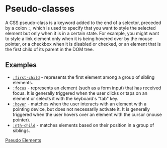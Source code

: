 # Pseudo-classes

A CSS pseudo-class is a keyword added to the end of a selector, preceded by a colon `:`, which is used to specify that you want to style the selected element but only when it is in a certain state. For example, you might want to style a link element only when it is being hovered over by the mouse pointer, or a checkbox when it is disabled or checked, or an element that is the first child of its parent in the DOM tree.

## Examples

- [`:first-child`](https://developer.mozilla.org/en-US/docs/Web/CSS/:first-child) - represents the first element among a group of sibling elements.
- [`:focus`](https://developer.mozilla.org/en-US/docs/Web/CSS/:focus) - represents an element (such as a form input) that has received focus. It is generally triggered when the user clicks or taps on an element or selects it with the keyboard's "tab" key.
- [`:hover`](https://developer.mozilla.org/en-US/docs/Web/CSS/:hover) - matches when the user interacts with an element with a pointing device, but does not necessarily activate it. It is generally triggered when the user hovers over an element with the cursor (mouse pointer).
- [`:nth-child`](https://developer.mozilla.org/en-US/docs/Web/CSS/:nth-child) - matches elements based on their position in a group of siblings.

[Pseudo Elements](/handbook/curriculum/fundamentals/lessons/intro-to-css/reading/07)

